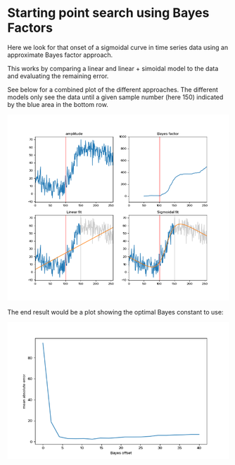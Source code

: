 # Starting point search using Bayes Factors

Here we look for that onset of a sigmoidal curve in time series data using an approximate Bayes factor approach.

This works by comparing a linear and linear + simoidal model to the data and evaluating the remaining error.

See below for a combined plot of the different approaches. The different models only see the data until a given sample number (here 150) indicated by the blue area in the bottom row.

![Combined plot of the different approaches.](https://raw.githubusercontent.com/olavolav/BayesFactorOnsetFinder/master/images/fits.png)

The end result would be a plot showing the optimal Bayes constant to use:

![Result](https://raw.githubusercontent.com/olavolav/BayesFactorOnsetFinder/master/images/result.png)
